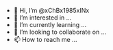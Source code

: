 - 👋 Hi, I’m @xChBx1985xINx
- 👀 I’m interested in ...
- 🌱 I’m currently learning ...
- 💞️ I’m looking to collaborate on ...
- 📫 How to reach me ...

<!---
xChBx1985xINx/xChBx1985xINx is a ✨ special ✨ repository because its `README.md` (this file) appears on your GitHub profile.
You can click the Preview link to take a look at your changes.
--->
